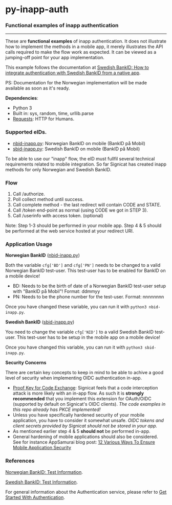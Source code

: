 # py-inapp-auth
### Functional examples of inapp authentication

---

These are **functional examples** of inapp authentication. It does not illustrate how to implement the methods in a mobile app, it merely illustrates the API calls required to make the flow work as expected. It can be viewed as a jumping-off point for your app implementation.

This example follows the documentation at [Swedish BankID: How to integrate authentication with Swedish BankID from a native app](https://developer.signicat.com/id-methods/swedish-bankid/#how-to-integrate-authentication-with-swedish-bankid-from-a-native-app).

PS: Documentation for the Norwegian implementation will be made available as soon as it's ready.

**Dependencies**:

* Python 3
* Built in: sys, random, time, urllib.parse
* [Requests](http://docs.python-requests.org/en/master/): HTTP for Humans.

### Supported eIDs.

* [nbid-inapp.py](./nbid-inapp.py): Norwegian BankID on mobile (BankID på Mobil)
* [sbid-inapp.py](./sbid-inapp.py): Swedish BankID on mobile (BankID på Mobil)

To be able to use our "inapp" flow, the eID must fullfil several technical requirements related to mobile integration. So far Signicat has created inapp methods for only Norwegian and Swedish BankID.

### Flow

1. Call /authorize.
2. Poll collect method until success.
3. Call complete method - the last redirect will contain CODE and STATE.
4. Call /token end-point as normal (using CODE we got in STEP 3).
5. Call /userinfo with access token. (optional)

Note: Step 1-3 should be performed in your mobile app. Step 4 & 5 should be performed at the web service hosted at your redirect URI.

### Application Usage

**Norwegian BankID** ([nbid-inapp.py](./nbid-inapp.py))

Both the variable ```cfg['BD']``` and ```cfg['PN']``` needs to be changed to a valid Norwegian BankID test-user. This test-user has to be enabled for BankID on a mobile device!
* BD: Needs to be the birth of date of a Norwegian BankID test-user setup with "BankID på Mobil"! Format: ddmmyy
* PN: Needs to be the phone number for the test-user. Format: nnnnnnnn

Once you have changed these variable, you can run it with ```python3 nbid-inapp.py```.

**Swedish BankID** ([sbid-inapp.py](./sbid-inapp.py))

You need to change the variable ```cfg['NID']``` to a valid Swedish BankID test-user. This test-user has to be setup in the mobile app on a mobile device! 

Once you have changed this variable, you can run it with ```python3 sbid-inapp.py```.

**Security Concerns**

There are certain key concepts to keep in mind to be able to achive a good level of security when implementing OIDC authentication in-app.
* [Proof Key for Code Exchange](https://tools.ietf.org/html/rfc7636): Signicat feels that a code interception attack is more likely with an in-app flow. As such it is **strongly recommended** that you implement this extension for OAuth/OIDC (supported by default on Signicat's OIDC clients). *The code examples in this repo already has PKCE implemented!*
* Unless you have specifically hardened security of your mobile application, you have to consider it somewhat unsafe. *OIDC tokens and client secrets provided by Signicat should not be stored in your app.*
* As mentioned earlier step 4 & 5 **should not** be performed in-app. 
* General hardening of mobile applications should also be considered. See for instance AppSamurai blog post: [12 Various Ways To Ensure Mobile Application Security](https://appsamurai.com/12-various-ways-to-ensure-mobile-application-security/)

### References

[Norwegian BankID: Test Information](https://developer.signicat.com/id-methods/norwegian-bankid-on-mobile/#test-information).

[Swedish BankID: Test Information](https://developer.signicat.com/id-methods/swedish-bankid/#test-information).

For general information about the Authentication service, please refer to [Get Started With Authentication](https://developer.signicat.com/documentation/authentication/get-started-with-authentication/).
